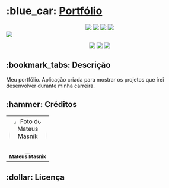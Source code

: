 <h1>:blue_car: <a href="https://mateusmasnik.vercel.app/"> Portfólio </a></h1>

<div style="display: inline_block; text-align: center;">

<img src="https://img.shields.io/badge/html5-%23E34F26.svg?style=for-the-badge&logo=html5&logoColor=white" />
<img src="https://img.shields.io/badge/tailwindcss-%2338B2AC.svg?style=for-the-badge&logo=tailwind-css&logoColor=white" />
<img src="https://img.shields.io/badge/javascript-%23323330.svg?style=for-the-badge&logo=javascript&logoColor=%23F7DF1E" />
<img src="https://img.shields.io/badge/react-%2320232a.svg?style=for-the-badge&logo=react&logoColor=%2361DAFB" />
  
  
</div>

<img src ="https://cdn.discordapp.com/attachments/800935359730024480/1046443306252521562/image.png" />

<div style="display: inline_block; text-align: center;">
  
<a href = "mailto:mateusmasnik@gmail.com"><img src="https://img.shields.io/badge/-Gmail-%23333?style=for-the-badge&logo=gmail&logoColor=white" target="_blank"></a>
<a href="https://www.linkedin.com/in/mateus-masnik-9b35971a3/" target="_blank"><img src="https://img.shields.io/badge/-LinkedIn-%230077B5?style=for-the-badge&logo=linkedin&logoColor=white" target="_blank"></a>
<a href="https://ymatheusvieira.vercel.app/" target="_blank"><img src="https://img.shields.io/badge/-Portf%C3%B3lio-brown?style=for-the-badge&logo=true" target="_blank"></a>
  
</div>

<div>
<h2>:bookmark_tabs: Descrição</h2>
<p>Meu portfólio. Aplicação criada para mostrar os projetos que irei desenvolver durante minha carreira.</p>
</div>


<h2>:hammer: Créditos</h2>
<table>
  <tr>
    <td align="center">
      <a href="https://github.com/mateusanton" >
        <img src="https://avatars.githubusercontent.com/u/81422687?v=4" width="100px;" style="border-radius: 50%;" alt="Foto do Mateus Masnik"/><br>
        <sub>
          <b>Mateus Masnik</b>
        </sub>
      </a>
    </td>
  </tr>
</table>

<h2>:dollar: Licença</h2>